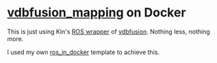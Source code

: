 # [vdbfusion_mapping](https://github.com/Kin-Zhang/vdbfusion_mapping) on Docker

This is just using Kin's [ROS wrapper](https://github.com/Kin-Zhang/vdbfusion_mapping) of
[vdbfusion](https://github.com/PRBonn/vdbfusion). Nothing less, nothing more.

I used my own [ros_in_docker](https://github.com/nachovizzo/ros_in_docker) template to achieve this.

